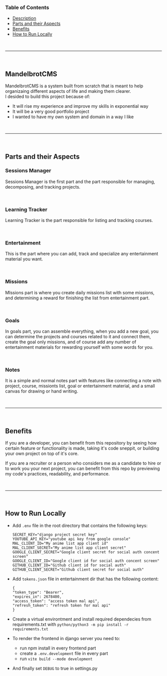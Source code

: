 ### Table of Contents
- [Description](#mandelbrotcms)
- [Parts and their Aspects](#parts-and-their-aspects)
- [Benefits](#benefits)
- [How to Run Locally](#how-to-run-locally)

<br>
<hr>
<br>

## MandelbrotCMS
MandelbrotCMS is a system built from scratch that is meant to help organizaing different aspects of life 
and making them clearer.<br>
I desided to build this project because of:
  - It will rise my experience and improve my skills in exponential way
  - It will be a very good portfolio project
  - I wanted to have my own system and domain in a way I like

<br>
<hr>
<br>

## Parts and their Aspects
### Sessions Manager
Sessions Manager is the first part and the part responsible 
for managing, decomposing, and tracking projects.

<br>

### Learning Tracker
Learning Tracker is the part responsible for listing and tracking courses.

<br>

### Entertainment
This is the part where you can add, track and specialize any entertainment material you want.

<br>

### Missions
MIssions part is where you create daily missions list with some missions, 
and determining a reward for finishing the list from entertainment part.

<br>

### Goals 
In goals part, you can assemble everything, when you add a new goal, 
you can determine the projects and courses related to it and connect them, 
create the goal only missions, and of course add any number of 
entertainment materials for rewarding yourself with some words for you.

<br>

### Notes
It is a simple and normal notes part with features like connecting 
a note with project, course, missionts list, goal or entertainment material, 
and a small canvas for drawing or hand writing.

<br><hr><br>

## Benefits
If you are a developer, you can benefit from this repository by seeing 
how certain feature or functionality is made, taking it's code sneppit, 
or building your own project on top of it's core.

If you are a recruiter or a person who considers me as a candidate to hire 
or to work you your next project, you can benefit from this repo by previewing 
my code's practices, readability, and performance.

<br><hr><br>

## How to Run Locally
- Add `.env` file in the root directory that contains the following keys:
    ```
    SECRET_KEY="django project secret key"
    YOUTUBE_API_KEY="youtube api key from google console"
    MAL_CLIENT_ID="My anime list app client id"
    MAL_CLIENT_SECRET="My anime list app client secret"
    GOOGLE_CLIENT_SECRET="Google client secret for social auth concent screen"
    GOOGLE_CLIENT_ID="Google client id for social auth concent screen"
    GITHUB_CLIENT_ID="Github client id for social auth"
    GITHUB_CLIENT_SECRET="Github client secret for social auth"
    ```

- Add `tokens.json` file in entertainment dir that has the following content:
  ```
  {
  "token_type": "Bearer",
  "expires_in": 2678400,
  "access_token": "access token mal api",
  "refresh_token": "refresh token for mal api"
  }
  ```

- Create a virtual environtment and install required dependecies from requirements.txt with `python/python3 -m pip install -r requirements.txt`

- To render the frontend in django server you need to:
  - run npm install in every frontend part
  - create a `.env.development` file in every part
  - run `vite build --mode development`

- And finally set `DEBUG` to true in settings.py

